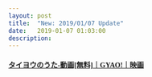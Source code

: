```yaml
---
layout: post
title:  "New: 2019/01/07 Update"
date:   2019-01-07 01:03:00
description: 
---
```


#### [<font face="Microsoft YaHei UI">タイヨウのうた-動画[無料]｜GYAO!｜映画</font>](https://mega.nz/#!JUdxGAYb!MDPk-qoJYmsfnDbtX2EsBfiXg0ttCc-KLM4A2mXgpeU)  
